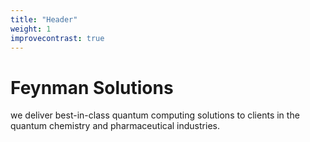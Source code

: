 ```yaml
---
title: "Header"
weight: 1
improvecontrast: true
---
```


# Feynman Solutions

we deliver best-in-class quantum computing solutions to clients in the quantum chemistry and pharmaceutical industries.
